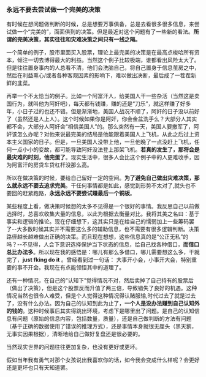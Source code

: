 ### **永远不要去尝试做一个完美的决策**

有时候在想问题做判断的时候，总是想要万事俱备，总是去看很多很多信息，来尝试做一个“完美的”，面面俱到的决策。但是最近对这个问题有了一些新的看法。**所谓的完美决策，其实往往和灾难决策之间只有一线之隔。**

一个简单的例子，股市里面买入股票，理论上最完美的决策是在最高点梭哈所有资本，倾注一切去博得最大的利益。当然这个例子比较极端，谁都看出风险太大了。但是往往置身事内的人总看不清，他们会洗脑自己，将自己置身于信息茧房之中，然后在利益熏心/或者各种客观因素的影响下，难以做出决断，最后成了一茬茬新鲜的韭菜。

再举一个不太恰当的例子。比如一个阿富汗人，给美国人干一些杂活（当然这是卖国行为，就叫他为阿奸吧），每天都有钱赚，赚的还是“刀乐”，就这样赚了好多年，小日子过的也还不错。但是渐渐地，美国人战况不顺了，阿奸的日子没以前好了（虽然还是人上人）。这个时候如果你是阿奸，你会金盆洗手么？大部分人其实都不会，大部分人阿奸会“相信美国人”的。那么突然有一天，美国人要撤军了，阿奸该怎么办呢？对他来说最完美的结局是他能跟着美国人上飞机，从此之后过上资本主义国家的日子。但是，一旦美国人没带上他，一旦他晚了一点没赶上飞机，任何一点小小的变故，都可能导致阿奸没法登上那架飞机。**若真的发生了，那将会是最灾难的时刻，他完蛋了**。现实生活中，很多人会比这个例子中的人更难收手，因为阿富汗的房贷车贷杠杆没那么高。

所以在做决策的时候，要给自己留好一定的空间。**为了避免自己做出灾难决策，那么就永远不要去追求完美**。干任何事情都是如此，感觉到形势不太对了,就头也不要回的赶紧跑路，**永远永远不要尝试赚最后一个铜板**。

某些程度上看，做决策时候想的太多不见得是一个很好的事情。我反思自己以前做选择时，总喜欢收集大量的信息，以此为根据去衡量对比。我将其美之名曰：基于事实和逻辑的推论。现在仔细想下，这其实只是在给自己的懦弱加上一些筹码罢了--大多数时候其实并不需要这么多的辅助信息，也不需要有很多逻辑判断。决策路径越长越难做出正确的决策。而且现在想想，这些信息真的是“公正无私”的吗？--不见得，人会下意识选择保护当下状态的信息，给自己找各种借口，**而借口总比办法多**。所以现在我的感悟是：哪儿有那么多借口，哪儿需要想这么多，干就完了，**just fking do it** 。曾经看到过一句话： 大事开小会，小事开大会，特别重要的事不开会。我现在有点能领悟其中的道理了。

还有一种情况，在自己的“认知下”觉得情况不对，然后卖掉了自己持有的股票后（做出了决策），但是这个股票反而升值了两三倍，导致错失了良好的机遇。这种情况当然也很令人难受，但是个人觉得这种情况得认赌服输,时代过去了就是过去了，没有什么办法。因为自己的认知到此为止了，**一个人是没办法赚到自己认知外的钱的**。这种时候事后其实得跳出环境，考虑下是哪里出了问题。是自己的认知信息有问题（原始的信息内容，包括数量，质量），还是自己做判断的方法有问题（基于正确的数据使用了错误的推理方式），还是事情本身就很无厘头（黑天鹅，无事实因果根据），清晰地给自己做好复盘还是很必要的。

当然现实世界的问题往往更加复杂，也没有更好或更坏。

假如当年我有勇气对那个女孩说出我喜欢你的话，如今我会变成什么样呢？会更好还是更坏也只有天知道罢。

